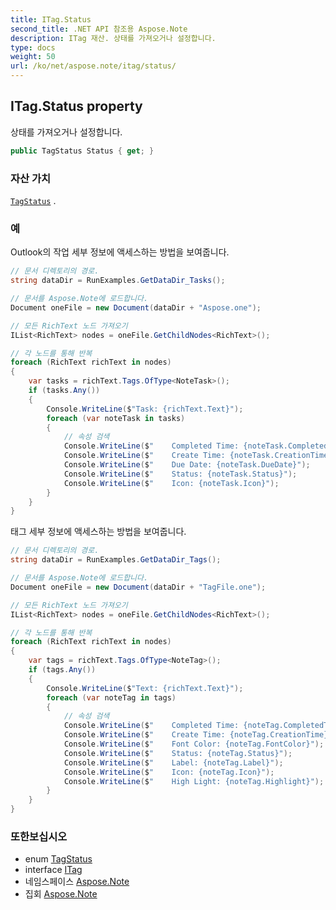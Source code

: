 ```yaml
---
title: ITag.Status
second_title: .NET API 참조용 Aspose.Note
description: ITag 재산. 상태를 가져오거나 설정합니다.
type: docs
weight: 50
url: /ko/net/aspose.note/itag/status/
---
```

## ITag.Status property

상태를 가져오거나 설정합니다.

```csharp
public TagStatus Status { get; }
```

### 자산 가치

[`TagStatus`](../../tagstatus/) .

### 예

Outlook의 작업 세부 정보에 액세스하는 방법을 보여줍니다.

```csharp
// 문서 디렉토리의 경로.
string dataDir = RunExamples.GetDataDir_Tasks();

// 문서를 Aspose.Note에 로드합니다.
Document oneFile = new Document(dataDir + "Aspose.one");

// 모든 RichText 노드 가져오기
IList<RichText> nodes = oneFile.GetChildNodes<RichText>();

// 각 노드를 통해 반복
foreach (RichText richText in nodes)
{
    var tasks = richText.Tags.OfType<NoteTask>();
    if (tasks.Any())
    {
        Console.WriteLine($"Task: {richText.Text}");
        foreach (var noteTask in tasks)
        {
            // 속성 검색
            Console.WriteLine($"    Completed Time: {noteTask.CompletedTime}");
            Console.WriteLine($"    Create Time: {noteTask.CreationTime}");
            Console.WriteLine($"    Due Date: {noteTask.DueDate}");
            Console.WriteLine($"    Status: {noteTask.Status}");
            Console.WriteLine($"    Icon: {noteTask.Icon}");
        }
    }
}
```

태그 세부 정보에 액세스하는 방법을 보여줍니다.

```csharp
// 문서 디렉토리의 경로.
string dataDir = RunExamples.GetDataDir_Tags();

// 문서를 Aspose.Note에 로드합니다.
Document oneFile = new Document(dataDir + "TagFile.one");

// 모든 RichText 노드 가져오기
IList<RichText> nodes = oneFile.GetChildNodes<RichText>();

// 각 노드를 통해 반복
foreach (RichText richText in nodes)
{
    var tags = richText.Tags.OfType<NoteTag>();
    if (tags.Any())
    {
        Console.WriteLine($"Text: {richText.Text}");
        foreach (var noteTag in tags)
        {
            // 속성 검색
            Console.WriteLine($"    Completed Time: {noteTag.CompletedTime}");
            Console.WriteLine($"    Create Time: {noteTag.CreationTime}");
            Console.WriteLine($"    Font Color: {noteTag.FontColor}");
            Console.WriteLine($"    Status: {noteTag.Status}");
            Console.WriteLine($"    Label: {noteTag.Label}");
            Console.WriteLine($"    Icon: {noteTag.Icon}");
            Console.WriteLine($"    High Light: {noteTag.Highlight}");
        }
    }
}
```

### 또한보십시오

* enum [TagStatus](../../tagstatus/)
* interface [ITag](../)
* 네임스페이스 [Aspose.Note](../../itag/)
* 집회 [Aspose.Note](../../../)


